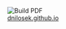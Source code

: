 ![Build PDF](https://github.com/dnilosek/resume/workflows/Build%20PDF/badge.svg)  
[dnilosek.github.io](https://dnilosek.github.io)
